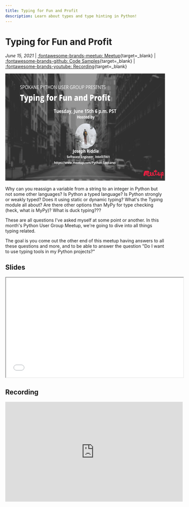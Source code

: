 ```yaml
---
title: Typing for Fun and Profit
description: Learn about types and type hinting in Python!
---
```


# Typing for Fun and Profit

_June 15, 2021_ | [:fontawesome-brands-meetup: Meetup](https://www.meetup.com/Python-Spokane/events/278681498/){target=_blank} | [:fontawesome-brands-github: Code Samples](https://github.com/python-spokane/typing-for-fun-and-profit){target=_blank} | [:fontawesome-brands-youtube: Recording](https://youtu.be/OUq_qrf-Ro0){target=_blank}

<img src="/img/typing-for-fun-and-profit.png" width="600" height="337.5">

Why can you reassign a variable from a string to an integer in Python but not some other languages? Is Python a typed language? Is Python strongly or weakly typed? Does it using static or dynamic typing? What's the Typing module all about? Are there other options than MyPy for type checking (heck, what _is_ MyPy)? What is duck typing???

These are all questions I've asked myself at some point or another. In this month's Python User Group Meetup, we're going to dive into all things typing related.

The goal is you come out the other end of this meetup having answers to all these questions and more, and to be able to answer the question "Do I want to use typing tools in my Python projects?"

## Slides

<iframe width="560" height="315" src="/static/Typing-for-Fun-and-Profit-Slides.html"></iframe>

## Recording

<iframe width="560" height="315" src="https://www.youtube-nocookie.com/embed/OUq_qrf-Ro0" title="YouTube video player" frameborder="0" allow="accelerometer; autoplay; clipboard-write; encrypted-media; gyroscope; picture-in-picture" allowfullscreen></iframe>
